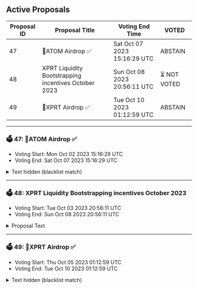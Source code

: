 ## Active Proposals

| Proposal ID | Proposal Title | Voting End Time | VOTED |
|-------------|----------------|-----------------|-------|
| 47 | 💎ATOM Airdrop ✅  | Sat Oct 07 2023 15:16:29 UTC | ABSTAIN |
| 48 | XPRT Liquidity Bootstrapping incentives October 2023 | Sun Oct 08 2023 20:56:11 UTC | ⏳ NOT VOTED |
| 49 | 💎XPRT Airdrop ✅  | Tue Oct 10 2023 01:12:59 UTC | ABSTAIN |

---

### 🗳 47: 💎ATOM Airdrop ✅ 
- Voting Start: Mon Oct 02 2023 15:16:29 UTC
- Voting End: Sat Oct 07 2023 15:16:29 UTC

<details>
<summary>Text hidden (blacklist match)</summary>
 
</details>

---

### 🗳 48: XPRT Liquidity Bootstrapping incentives October 2023
- Voting Start: Tue Oct 03 2023 20:56:11 UTC
- Voting End: Sun Oct 08 2023 20:56:11 UTC

<details>
<summary>Proposal Text</summary>
 
Incentivize the ATOM/XPRT pool on Dexter with 55,000 XPRT and the XPRT/OSMO (Pool #1101) on Osmosis with 10,000 XPRT for 30 days starting around 8 October 2023.

More details [here](https://forum.persistence.one/t/xlb-incentives-october-2023/265).
</details>

---

### 🗳 49: 💎XPRT Airdrop ✅ 
- Voting Start: Thu Oct 05 2023 01:12:59 UTC
- Voting End: Tue Oct 10 2023 01:12:59 UTC

<details>
<summary>Text hidden (blacklist match)</summary>
 
</details>
